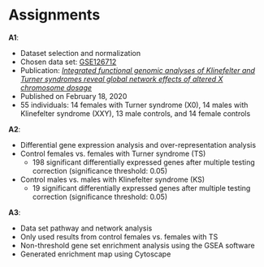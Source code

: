 
# Assignments
**A1**: 
  * Dataset selection and normalization
  * Chosen data set: [GSE126712](https://www.ncbi.nlm.nih.gov/geo/query/acc.cgi?acc=GSE126712)
  * Publication: [_Integrated functional genomic analyses of Klinefelter and Turner syndromes reveal global network effects of altered X chromosome dosage_](https://www.pnas.org/doi/full/10.1073/pnas.1910003117)
  * Published on February 18, 2020
  * 55 individuals: 14 females with Turner syndrome (X0), 14 males with Klinefelter syndrome (XXY), 13 male controls, and 14 female controls

**A2**: 
  * Differential gene expression analysis and over-representation analysis
  * Control females vs. females with Turner syndrome (TS)
      * 198 significant differentially expressed genes after multiple testing correction (significance threshold: 0.05)
  * Control males vs. males with Klinefelter syndrome (KS)
      * 19 significant differentially expressed genes after multiple testing correction (significance threshold: 0.05)

**A3**: 
  * Data set pathway and network analysis
  * Only used results from control females vs. females with TS 
  * Non-threshold gene set enrichment analysis using the GSEA software
  * Generated enrichment map using Cytoscape
